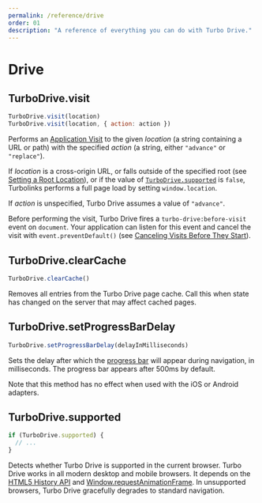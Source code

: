 ```yaml
---
permalink: /reference/drive
order: 01
description: "A reference of everything you can do with Turbo Drive."
---
```


# Drive

## TurboDrive.visit

```js
TurboDrive.visit(location)
TurboDrive.visit(location, { action: action })
```

Performs an [Application Visit](/handbook/drive#application-visits) to the given _location_ (a string containing a URL or path) with the specified _action_ (a string, either `"advance"` or `"replace"`).

If _location_ is a cross-origin URL, or falls outside of the specified root (see [Setting a Root Location](/handbook/drive#setting-a-root-location)), or if the value of [`TurboDrive.supported`](#turbodrivesupported) is `false`, Turbolinks performs a full page load by setting `window.location`.

If _action_ is unspecified, Turbo Drive assumes a value of `"advance"`.

Before performing the visit, Turbo Drive fires a `turbo-drive:before-visit` event on `document`. Your application can listen for this event and cancel the visit with `event.preventDefault()` (see [Canceling Visits Before They Start](/handbook/drive#canceling-visits-before-they-start)).

## TurboDrive.clearCache

```js
TurboDrive.clearCache()
```

Removes all entries from the Turbo Drive page cache. Call this when state has changed on the server that may affect cached pages.

## TurboDrive.setProgressBarDelay

```js
TurboDrive.setProgressBarDelay(delayInMilliseconds)
```

Sets the delay after which the [progress bar](/handbook/drive#displaying-progress) will appear during navigation, in milliseconds. The progress bar appears after 500ms by default.

Note that this method has no effect when used with the iOS or Android adapters.

## TurboDrive.supported

```js
if (TurboDrive.supported) {
  // ...
}
```

Detects whether Turbo Drive is supported in the current browser. Turbo Drive works in all modern desktop and mobile browsers. It depends on the <a href="http://caniuse.com/#search=pushState">HTML5 History API</a> and <a href="http://caniuse.com/#search=requestAnimationFrame">Window.requestAnimationFrame</a>. In unsupported browsers, Turbo Drive gracefully degrades to standard navigation.
